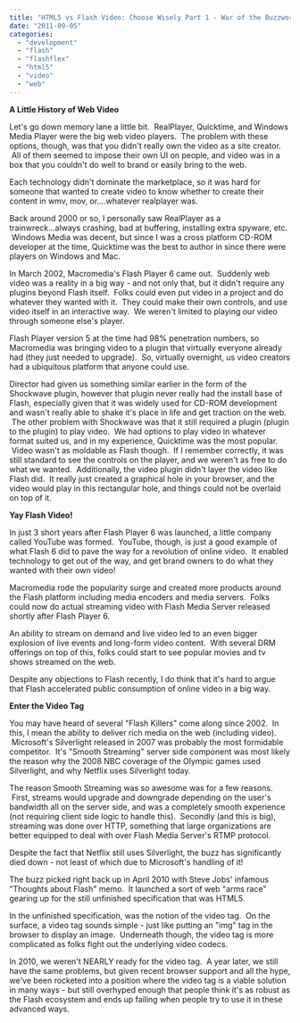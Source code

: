 ```yaml
---
title: "HTML5 vs Flash Video: Choose Wisely Part 1 - War of the Buzzwords"
date: "2011-09-05"
categories: 
  - "development"
  - "flash"
  - "flashflex"
  - "html5"
  - "video"
  - "web"
---
```


**A Little History of Web Video**

Let's go down memory lane a little bit.  RealPlayer, Quicktime, and Windows Media Player were the big web video players.  The problem with these options, though, was that you didn't really own the video as a site creator.  All of them seemed to impose their own UI on people, and video was in a box that you couldn't do well to brand or easily bring to the web.

Each technology didn't dominate the marketplace, so it was hard for someone that wanted to create video to know whether to create their content in wmv, mov, or....whatever realplayer was.

Back around 2000 or so, I personally saw RealPlayer as a trainwreck...always crashing, bad at buffering, installing extra spyware, etc.  Windows Media was decent, but since I was a cross platform CD-ROM developer at the time, Quicktime was the best to author in since there were players on Windows and Mac.

In March 2002, Macromedia's Flash Player 6 came out.  Suddenly web video was a reality in a big way - and not only that, but it didn't require any plugins beyond Flash itself.  Folks could even put video in a project and do whatever they wanted with it.  They could make their own controls, and use video itself in an interactive way.  We weren't limited to playing our video through someone else's player.

Flash Player version 5 at the time had 98% penetration numbers, so Macromedia was bringing video to a plugin that virtually everyone already had (they just needed to upgrade).  So, virtually overnight, us video creators had a ubiquitous platform that anyone could use.

Director had given us something similar earlier in the form of the Shockwave plugin, however that plugin never really had the install base of Flash, especially given that it was widely used for CD-ROM development and wasn't really able to shake it's place in life and get traction on the web.  The other problem with Shockwave was that it still required a plugin (plugin to the plugin) to play video.  We had options to play video in whatever format suited us, and in my experience, Quicktime was the most popular.  Video wasn't as moldable as Flash though.  If I remember correctly, it was still standard to see the controls on the player, and we weren't as free to do what we wanted.  Additionally, the video plugin didn't layer the video like Flash did.  It really just created a graphical hole in your browser, and the video would play in this rectangular hole, and things could not be overlaid on top of it.

**Yay Flash Video!**

In just 3 short years after Flash Player 6 was launched, a little company called YouTube was formed.  YouTube, though, is just a good example of what Flash 6 did to pave the way for a revolution of online video.  It enabled technology to get out of the way, and get brand owners to do what they wanted with their own video!

Macromedia rode the popularity surge and created more products around the Flash platform including media encoders and media servers.  Folks could now do actual streaming video with Flash Media Server released shortly after Flash Player 6.

An ability to stream on demand and live video led to an even bigger explosion of live events and long-form video content.  With several DRM offerings on top of this, folks could start to see popular movies and tv shows streamed on the web.

Despite any objections to Flash recently, I do think that it's hard to argue that Flash accelerated public consumption of online video in a big way.

**Enter the Video Tag**

You may have heard of several "Flash Killers" come along since 2002.  In this, I mean the ability to deliver rich media on the web (including video).  Microsoft's Silverlight released in 2007 was probably the most formidable competitor.  It's "Smooth Streaming" server side component was most likely the reason why the 2008 NBC coverage of the Olympic games used Silverlight, and why Netflix uses Silverlight today.

The reason Smooth Streaming was so awesome was for a few reasons.  First, streams would upgrade and downgrade depending on the user's bandwidth all on the server side, and was a completely smooth experience (not requiring client side logic to handle this).  Secondly (and this is big), streaming was done over HTTP, something that large organizations are better equipped to deal with over Flash Media Server's RTMP protocol.

Despite the fact that Netflix still uses Silverlight, the buzz has significantly died down - not least of which due to Microsoft's handling of it!

The buzz picked right back up in April 2010 with Steve Jobs' infamous "Thoughts about Flash" memo.  It launched a sort of web "arms race" gearing up for the still unfinished specification that was HTML5.

In the unfinished specification, was the notion of the video tag.  On the surface, a video tag sounds simple - just like putting an "img" tag in the browser to display an image.  Underneath though, the video tag is more complicated as folks fight out the underlying video codecs.

In 2010, we weren't NEARLY ready for the video tag.  A year later, we still have the same problems, but given recent browser support and all the hype, we've been rocketed into a position where the video tag is a viable solution in many ways - but still overhyped enough that people think it's as robust as the Flash ecosystem and ends up failing when people try to use it in these advanced ways.
